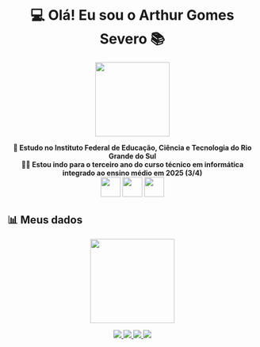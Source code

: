 
 
<h1 align="center">💻 Olá! Eu sou o Arthur Gomes Severo 📚</h1>
<p align="center">
  <img src="https://ifrs.edu.br/wp-content/uploads/2022/08/Logo-IFRS-cores-sem-fundo-Horizontal.png" height="150px">
</p>

<p align="center">
  <strong>🏫 Estudo no Instituto Federal de Educação, Ciência e Tecnologia do Rio Grande do Sul</strong><br>
  <strong>👨‍💻 Estou indo para o terceiro ano do curso técnico em informática integrado ao ensino médio em 2025 (3/4)</strong><br>
  <img height="40em" src="https://cdn.jsdelivr.net/gh/devicons/devicon@latest/icons/python/python-original.svg" />
  <img height="40em" src="https://cdn.jsdelivr.net/gh/devicons/devicon@latest/icons/html5/html5-original-wordmark.svg"/>
  <img height="40em" src="https://cdn.jsdelivr.net/gh/devicons/devicon@latest/icons/css3/css3-original-wordmark.svg" />
          
                    
          
          
</p>


## 📊 Meus dados
<p align="center">
  <a href = "https://beacons.ai/mercuriohg">
  <img height="170em" src = "https://github-readme-stats.vercel.app/api/top-langs/?username=mercuriohg&layout=compact&langs_count=16&theme=dracula">
</p>

<div>
  <p align="center">
  <a href = "https://www.instagram.com/arthursg14/"><img src = "https://img.shields.io/badge/Instagram-E4405F?style=for-the-badge&logo=instagram&logoColor=white">
  <a href = "https://br.pinterest.com/mercuriohg16/"><img src = "https://img.shields.io/badge/Pinterest-%23E60023.svg?&style=for-the-badge&logo=Pinterest&logoColor=white">
  <a href = "https://x.com/arthursg14__"><img src = "https://img.shields.io/badge/Twitter-1DA1F2?style=for-the-badge&logo=twitter&logoColor=white!">
  <a href = "https://www.tiktok.com/@arthursg14"><img src = "https://img.shields.io/badge/TikTok-000000?style=for-the-badge&logo=tiktok&logoColor=white">
  </p>
</div>
